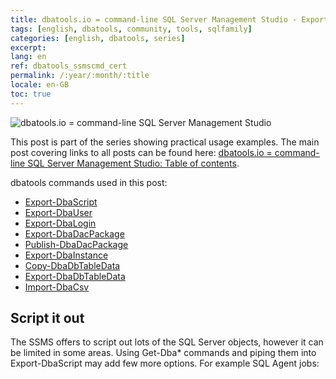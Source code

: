 ```yaml
---
title: dbatools.io = command-line SQL Server Management Studio - Export-Import
tags: [english, dbatools, community, tools, sqlfamily]
categories: [english, dbatools, series]
excerpt: 
lang: en
ref: dbatools_ssmscmd_cert
permalink: /:year/:month/:title
locale: en-GB
toc: true
---
```

![dbatools.io = command-line SQL Server Management Studio](dbatools_ssmscmd.png)

This post is part of the series showing practical usage examples. The main post covering links to all posts can be found here: [dbatools.io = command-line SQL Server Management Studio: Table of contents](https://www.bronowski.it/blog/2020/06/dbatools-io-command-line-sql-server-management-studio-table-of-contents/).

dbatools commands used in this post:

* [Export-DbaScript]()
* [Export-DbaUser]()
* [Export-DbaLogin]()
* [Export-DbaDacPackage]()
* [Publish-DbaDacPackage]()
* [Export-DbaInstance]()
* [Copy-DbaDbTableData]()
* [Export-DbaDbTableData]()
* [Import-DbaCsv]()

## Script it out

The SSMS offers to script out lots of the SQL Server objects, however it can be limited in some areas. Using Get-Dba* commands and piping them into Export-DbaScript may add few more options. For example SQL Agent jobs:
